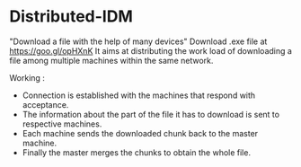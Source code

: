 # Distributed-IDM
"Download a file with the help of many devices"
Download .exe file at https://goo.gl/opHXnK
It aims at distributing the work load of downloading a file among multiple machines within the same network.

Working :
  * Connection is established with the machines that respond with acceptance.
  * The information about the part of the file it has to download is sent to respective machines.
  * Each machine sends the downloaded chunk back to the master machine.
  * Finally the master merges the chunks to obtain the whole file.
